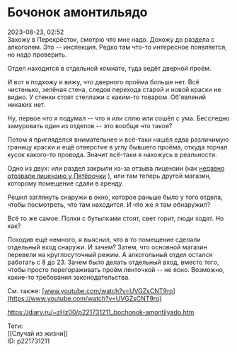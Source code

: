 Бочонок амонтильядо
====================

   
 2023-08-23, 02:52   
  Захожу в Перекрёсток, смотрю что мне надо. Дохожу до раздела с алкоголем. Это -- инспекция. Редко там что-то интересное появляется, но надо проверить.   
   
 Отдел находится в отдельной комнате, туда ведёт дверной проём.   
   
 И вот я подхожу и вижу, что дверного проёма больше нет. Всё чистенько, зелёная стена, следов перехода старой и новой краски не видно. У стенки стоят стеллажи с каким-то товаром. Об'явлений никаких нет.   
   
 Ну, первое что я подумал -- что я или сплю или сошёл с ума. Бесследно замуровать один из отделов -- это вообще что такое?   
   
 Потом я пригляделся внимательнее и всё-таки нашёл едва различимую границу краски и ещё отверстие в углу бывшего проёма, откуда торчал кусок какого-то провода. Значит всё-таки я нахожусь в реальности.   
   
 Одно из двух: или раздел закрыли из-за отзыва лицензии (как  [недавно отозвали лицензию у Пятёрочки](https://www.kommersant.ru/doc/6125336)  ), или там теперь другой магазин, которому помещение сдали в аренду.   
   
 Решил заглянуть снаружи в окно, которое раньше было у того отдела, чтобы посмотреть, что там находится. И что же я там обнаружил?   
   
 Всё то же самое. Полки с бутылками стоят, свет горит, люди ходят. Но как?   
   
 Походив ещё немного, я выяснил, что в то помещение сделали отдельный вход снаружи. И зачем? Затем, что основной магазин перевели на круглосуточный режим. А алкогольный отдел остался работать с 8 до 23. Зачем было делать отдельный вход, вместо того, чтобы просто перегораживать проём ленточкой -- не ясно. Возможно, какие-то требования законодательства.   
   
 См. также:  [www.youtube.com/watch?v=UVGZsCNT9ro](https://www.youtube.com/watch?v=UVGZsCNT9ro)    
    
 <https://diary.ru/~zHz00/p221731211_bochonok-amontilyado.htm>   
   
 Теги:   
 [[Случай из жизни]]   
 ID: p221731211